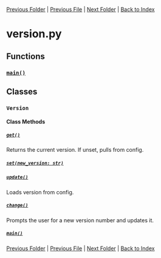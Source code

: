 [Previous Folder](../article_content/hotbar_slots_content.md) | [Previous File](translate.md) | [Next Folder](../fluids/fluid_article.md) | [Back to Index](../../index.md)

# version.py

## Functions

### [`main()`](https://github.com/Vaileasys/pz-wiki_parser/blob/main/scripts/core/version.py#L37)

## Classes

### `Version`
#### Class Methods
##### [`get()`](https://github.com/Vaileasys/pz-wiki_parser/blob/main/scripts/core/version.py#L8)

Returns the current version. If unset, pulls from config.

##### [`set(new_version: str)`](https://github.com/Vaileasys/pz-wiki_parser/blob/main/scripts/core/version.py#L16)
##### [`update()`](https://github.com/Vaileasys/pz-wiki_parser/blob/main/scripts/core/version.py#L20)

Loads version from config.

##### [`change()`](https://github.com/Vaileasys/pz-wiki_parser/blob/main/scripts/core/version.py#L25)

Prompts the user for a new version number and updates it.

##### [`main()`](https://github.com/Vaileasys/pz-wiki_parser/blob/main/scripts/core/version.py#L33)


[Previous Folder](../article_content/hotbar_slots_content.md) | [Previous File](translate.md) | [Next Folder](../fluids/fluid_article.md) | [Back to Index](../../index.md)
